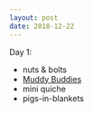```yaml
---
layout: post
date: 2018-12-22
---
```


Day 1:
- nuts & bolts
- [Muddy Buddies](https://www.chex.com/recipes/chex-muddy-buddies/)
- mini quiche
- pigs-in-blankets
